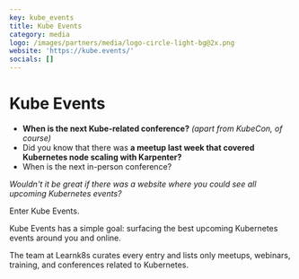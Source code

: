 ```yaml
---
key: kube_events
title: Kube Events
category: media
logo: /images/partners/media/logo-circle-light-bg@2x.png
website: 'https://kube.events/'
socials: []
---
```

# Kube Events

- **When is the next Kube-related conference?** _(apart from KubeCon, of course)_
- Did you know that there was **a meetup last week that covered Kubernetes node scaling with Karpenter?**
- When is the next in-person conference?

_Wouldn't it be great if there was a website where you could see all upcoming Kubernetes events?_

Enter Kube Events.

Kube Events has a simple goal: surfacing the best upcoming Kubernetes events around you and online.

The team at Learnk8s curates every entry and lists only meetups, webinars, training, and conferences related to Kubernetes.
